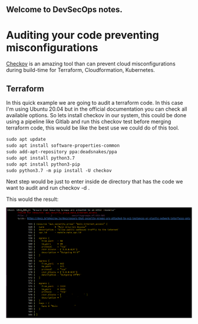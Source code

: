 ## Welcome to DevSecOps notes.

# Auditing your code preventing misconfigurations

[Checkov](https://github.com/bridgecrewio/checkov) is an amazing tool than can prevent cloud misconfigurations during build-time for Terraform, Cloudformation, Kubernetes.


## Terraform

In this quick example we are going to audit a terraform code. In this case I'm using Ubuntu 20.04 but in the official documentation 
you can check all available options. So lets install checkov in our system, this could be done using a pipeline like Gitlab and run this checkov test before merging terraform code, this would be like the best use  we could do of this tool.


```markdown
sudo apt update
sudo apt install software-properties-common
sudo add-apt-repository ppa:deadsnakes/ppa
sudo apt install python3.7
sudo apt install python3-pip
sudo python3.7 -m pip install -U checkov
```
Next step would be just to enter inside de directory that has the code we want to audit and run 
checkov -d . 

This would the result:

![checking terraform code](https://github.com/arencibiafrancisco/devops/blob/main/terraform%20audit.png)
